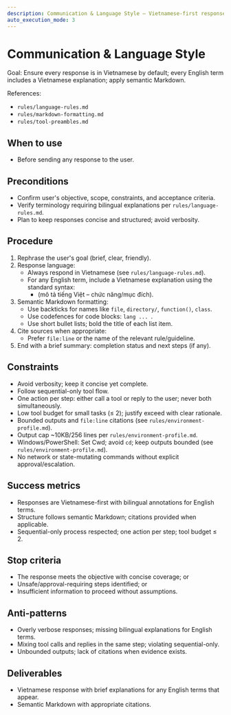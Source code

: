 ```yaml
---
description: Communication & Language Style – Vietnamese-first responses with semantic Markdown
auto_execution_mode: 3
---
```


# Communication & Language Style

Goal: Ensure every response is in Vietnamese by default; every English term includes a Vietnamese explanation; apply semantic Markdown.

References:
- `rules/language-rules.md`
- `rules/markdown-formatting.md`
- `rules/tool-preambles.md`

## When to use
- Before sending any response to the user.

## Preconditions
- Confirm user's objective, scope, constraints, and acceptance criteria.
- Verify terminology requiring bilingual explanations per `rules/language-rules.md`.
- Plan to keep responses concise and structured; avoid verbosity.

## Procedure
1) Rephrase the user's goal (brief, clear, friendly).
2) Response language:
   - Always respond in Vietnamese (see `rules/language-rules.md`).
   - For any English term, include a Vietnamese explanation using the standard syntax:
     - **<English Term>** (mô tả tiếng Việt – chức năng/mục đích).
3) Semantic Markdown formatting:
   - Use backticks for names like `file`, `directory/`, `function()`, `class`.
   - Use codefences for code blocks: ```lang ... ```.
   - Use short bullet lists; bold the title of each list item.
4) Cite sources when appropriate:
   - Prefer `file:line` or the name of the relevant rule/guideline.
5) End with a brief summary: completion status and next steps (if any).

## Constraints
- Avoid verbosity; keep it concise yet complete.
- Follow sequential-only tool flow.
- One action per step: either call a tool or reply to the user; never both simultaneously.
- Low tool budget for small tasks (≤ 2); justify exceed with clear rationale.
- Bounded outputs and `file:line` citations (see `rules/environment-profile.md`).
- Output cap ~10KB/256 lines per `rules/environment-profile.md`.
- Windows/PowerShell: Set Cwd; avoid `cd`; keep outputs bounded (see `rules/environment-profile.md`).
- No network or state-mutating commands without explicit approval/escalation.

## Success metrics
- Responses are Vietnamese-first with bilingual annotations for English terms.
- Structure follows semantic Markdown; citations provided when applicable.
- Sequential-only process respected; one action per step; tool budget ≤ 2.

## Stop criteria
- The response meets the objective with concise coverage; or
- Unsafe/approval-requiring steps identified; or
- Insufficient information to proceed without assumptions.

## Anti-patterns
- Overly verbose responses; missing bilingual explanations for English terms.
- Mixing tool calls and replies in the same step; violating sequential-only.
- Unbounded outputs; lack of citations when evidence exists.

## Deliverables
- Vietnamese response with brief explanations for any English terms that appear.
- Semantic Markdown with appropriate citations.